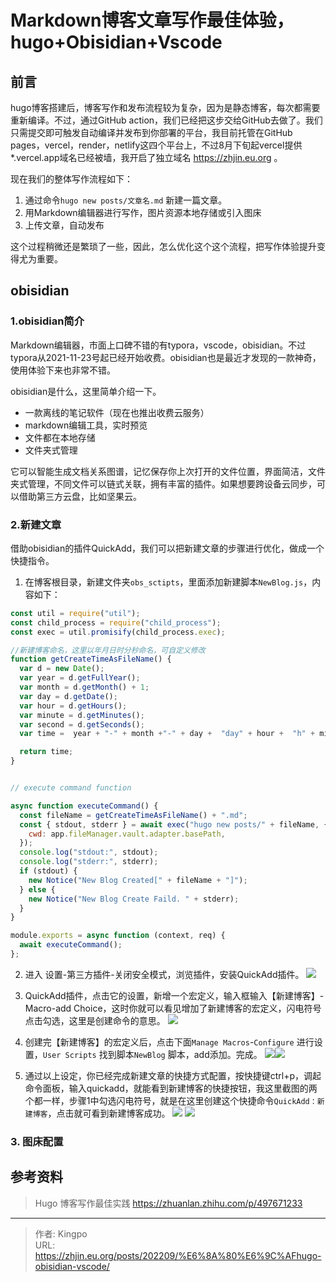 # Markdown博客文章写作最佳体验，hugo+Obisidian+Vscode


<!--more-->

## 前言
hugo博客搭建后，博客写作和发布流程较为复杂，因为是静态博客，每次都需要重新编译。不过，通过GitHub action，我们已经把这步交给GitHub去做了。我们只需提交即可触发自动编译并发布到你部署的平台，我目前托管在GitHub pages，vercel，render，netlify这四个平台上，不过8月下旬起vercel提供*.vercel.app域名已经被墙，我开启了独立域名 https://zhjin.eu.org 。

现在我们的整体写作流程如下：
1. 通过命令`hugo new posts/文章名.md` 新建一篇文章。
2. 用Markdown编辑器进行写作，图片资源本地存储或引入图床
3. 上传文章，自动发布

这个过程稍微还是繁琐了一些，因此，怎么优化这个这个流程，把写作体验提升变得尤为重要。

## obisidian
### 1.obisidian简介
Markdown编辑器，市面上口碑不错的有typora，vscode，obisidian。不过typora从2021-11-23号起已经开始收费。obisidian也是最近才发现的一款神奇，使用体验下来也非常不错。

obisidian是什么，这里简单介绍一下。

-   一款离线的笔记软件（现在也推出收费云服务）
-   markdown编辑工具，实时预览
-   文件都在本地存储
-   文件夹式管理

它可以智能生成文档关系图谱，记忆保存你上次打开的文件位置，界面简洁，文件夹式管理，不同文件可以链式关联，拥有丰富的插件。如果想要跨设备云同步，可以借助第三方云盘，比如坚果云。

### 2.新建文章
借助obisidian的插件QuickAdd，我们可以把新建文章的步骤进行优化，做成一个快捷指令。

1. 在博客根目录，新建文件夹`obs_sctipts`，里面添加新建脚本`NewBlog.js`，内容如下：
```js
const util = require("util");
const child_process = require("child_process");
const exec = util.promisify(child_process.exec);

//新建博客命名，这里以年月日时分秒命名，可自定义修改
function getCreateTimeAsFileName() {
  var d = new Date();
  var year = d.getFullYear();
  var month = d.getMonth() + 1;
  var day = d.getDate();
  var hour = d.getHours();
  var minute = d.getMinutes();
  var second = d.getSeconds();
  var time =  year + "-" + month +"-" + day +  "day" + hour +  "h" + minute +  "m" + second +  "s";

  return time;
}


// execute command function

async function executeCommand() {
  const fileName = getCreateTimeAsFileName() + ".md";
  const { stdout, stderr } = await exec("hugo new posts/" + fileName, {
    cwd: app.fileManager.vault.adapter.basePath,
  });
  console.log("stdout:", stdout);
  console.log("stderr:", stderr);
  if (stdout) {
    new Notice("New Blog Created[" + fileName + "]");
  } else {
    new Notice("New Blog Create Faild. " + stderr);
  }
}

module.exports = async function (context, req) {
  await executeCommand();
};

```

2. 进入 设置-第三方插件-关闭安全模式，浏览插件，安装QuickAdd插件。
![](https://s3.bmp.ovh/imgs/2022/09/15/4bee82825cf835b9.png)

3. QuickAdd插件，点击它的设置，新增一个宏定义，输入框输入【新建博客】-Macro-add Choice，这时你就可以看见增加了新建博客的宏定义，闪电符号点击勾选，这里是创建命令的意思。
![](https://s3.bmp.ovh/imgs/2022/09/15/020f50ee0f83b935.png)

4. 创建完【新建博客】的宏定义后，点击下面`Manage Macros`-`Configure` 进行设置，`User Scripts` 找到脚本`NewBlog` 脚本，add添加。完成。
![](https://s3.bmp.ovh/imgs/2022/09/15/2b6718c9c5681740.png)![](https://s3.bmp.ovh/imgs/2022/09/15/2dbc91e5850b0eb5.png)

4. 通过以上设定，你已经完成新建文章的快捷方式配置，按快捷键ctrl+p，调起命令面板，输入quickadd，就能看到新建博客的快捷按钮，我这里截图的两个都一样，步骤1中勾选闪电符号，就是在这里创建这个快捷命令`QuickAdd：新建博客`，点击就可看到新建博客成功。
![](https://s3.bmp.ovh/imgs/2022/09/15/d44c19da8f6f539e.png)
![](https://s3.bmp.ovh/imgs/2022/09/15/23944fb75c3ab581.png)

### 3. 图床配置

## 参考资料

> Hugo 博客写作最佳实践  https://zhuanlan.zhihu.com/p/497671233


---

> 作者: Kingpo  
> URL: https://zhjin.eu.org/posts/202209/%E6%8A%80%E6%9C%AFhugo-obisidian-vscode/  

